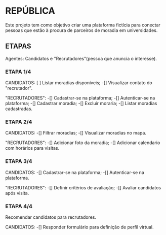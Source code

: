 # REPÚBLICA

Este projeto tem como objetivo criar uma plataforma fictícia para conectar pessoas que estão à procura de parceiros de moradia em universidades.

## ETAPAS

Agentes: Candidatos e "Recrutadores"(pessoa que anuncia o interesse).

### ETAPA 1/4

CANDIDATOS:
[ ] Listar moradias disponíveis;
-[] Visualizar contato do "recrutador".

"RECRUTADORES":
-[] Cadastrar-se na plataforma;
-[] Autenticar-se na plataforma;
-[] Cadastrar moradia;
-[] Excluir moraria;
-[] Listar moradias cadastradas.

### ETAPA 2/4

CANDIDATOS:
-[] Filtrar moradias;
-[] Visualizar moradias no mapa.

"RECRUTADORES":
-[] Adicionar foto da moradia;
-[] Adicionar calendario com horários para visitas.

### ETAPA 3/4

CANDIDATOS:
-[] Cadastrar-se na plataforma;
-[] Autenticar-se na plataforma.

"RECRUTADORES":
-[] Definir critérios de avaliação;
-[] Avaliar candidatos após visita.

### ETAPA 4/4

Recomendar candidatos para recrutadores.

CANDIDATOS:
-[] Responder formulário para definição de perfil virtual.




